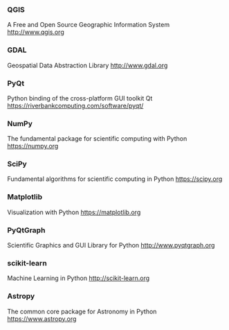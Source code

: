### QGIS
A Free and Open Source Geographic Information System
http://www.qgis.org

### GDAL
Geospatial Data Abstraction Library
http://www.gdal.org

### PyQt
Python binding of the cross-platform GUI toolkit Qt
https://riverbankcomputing.com/software/pyqt/

### NumPy
The fundamental package for scientific computing with Python
https://numpy.org

### SciPy
Fundamental algorithms for scientific computing in Python
https://scipy.org

### Matplotlib
Visualization with Python
https://matplotlib.org

### PyQtGraph
Scientific Graphics and GUI Library for Python
http://www.pyqtgraph.org

### scikit-learn
Machine Learning in Python
http://scikit-learn.org

### Astropy
The common core package for Astronomy in Python
https://www.astropy.org
